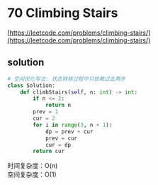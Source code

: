 # 70 Climbing Stairs
[https://leetcode.com/problems/climbing-stairs/](https://leetcode.com/problems/climbing-stairs/)


## solution

```python
# 空间优化写法: 状态转移过程中只依赖过去两步
class Solution:
    def climbStairs(self, n: int) -> int:
        if n <= 2:
            return n
        prev = 1
        cur = 2
        for i in range(3, n + 1):
            dp = prev + cur
            prev = cur
            cur = dp
        return cur
```
时间复杂度：O(n) <br>
空间复杂度：O(1)
